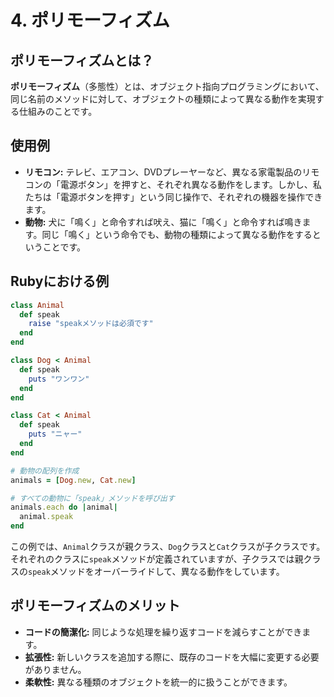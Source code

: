 # 4. ポリモーフィズム

## ポリモーフィズムとは？

**ポリモーフィズム**（多態性）とは、オブジェクト指向プログラミングにおいて、同じ名前のメソッドに対して、オブジェクトの種類によって異なる動作を実現する仕組みのことです。

## 使用例

* **リモコン:** テレビ、エアコン、DVDプレーヤーなど、異なる家電製品のリモコンの「電源ボタン」を押すと、それぞれ異なる動作をします。しかし、私たちは「電源ボタンを押す」という同じ操作で、それぞれの機器を操作できます。
* **動物:** 犬に「鳴く」と命令すれば吠え、猫に「鳴く」と命令すれば鳴きます。同じ「鳴く」という命令でも、動物の種類によって異なる動作をするということです。

## Rubyにおける例

```ruby
class Animal
  def speak
    raise "speakメソッドは必須です"
  end
end

class Dog < Animal
  def speak
    puts "ワンワン"
  end
end

class Cat < Animal
  def speak
    puts "ニャー"
  end
end

# 動物の配列を作成
animals = [Dog.new, Cat.new]

# すべての動物に「speak」メソッドを呼び出す
animals.each do |animal|
  animal.speak
end
```

この例では、`Animal`クラスが親クラス、`Dog`クラスと`Cat`クラスが子クラスです。それぞれのクラスに`speak`メソッドが定義されていますが、子クラスでは親クラスの`speak`メソッドをオーバーライドして、異なる動作をしています。

## ポリモーフィズムのメリット

* **コードの簡潔化:** 同じような処理を繰り返すコードを減らすことができます。
* **拡張性:** 新しいクラスを追加する際に、既存のコードを大幅に変更する必要がありません。
* **柔軟性:** 異なる種類のオブジェクトを統一的に扱うことができます。
